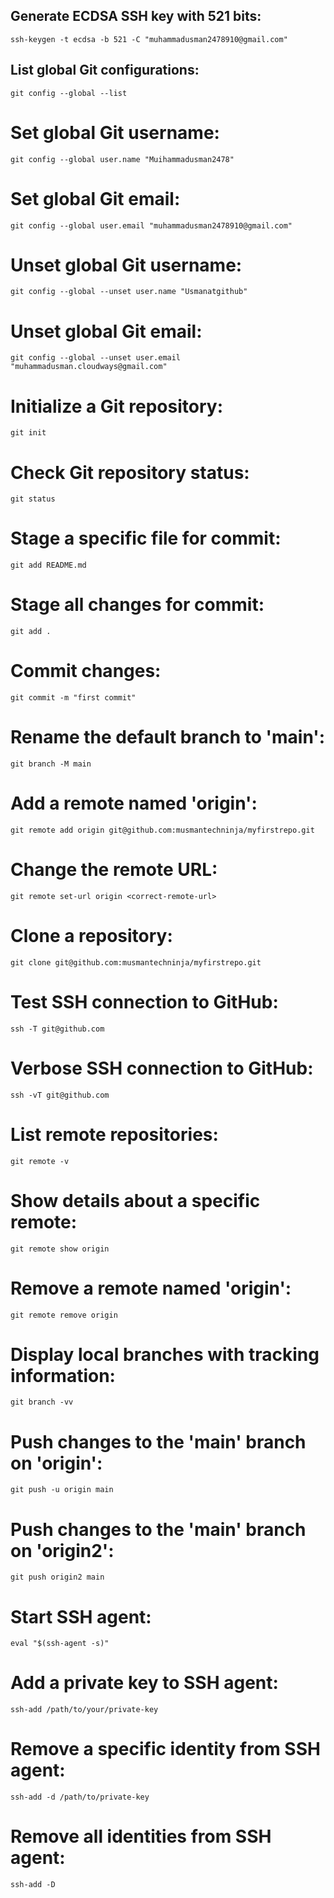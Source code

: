 ## Generate ECDSA SSH key with 521 bits:
```
ssh-keygen -t ecdsa -b 521 -C "muhammadusman2478910@gmail.com"
```

## List global Git configurations:
```
git config --global --list
```

# Set global Git username:
```
git config --global user.name "Muihammadusman2478"
```

# Set global Git email:
```
git config --global user.email "muhammadusman2478910@gmail.com"
```

# Unset global Git username:
```
git config --global --unset user.name "Usmanatgithub"
```

# Unset global Git email:
```
git config --global --unset user.email "muhammadusman.cloudways@gmail.com"
```

# Initialize a Git repository:
```
git init
```

# Check Git repository status:
```
git status
```

# Stage a specific file for commit:
```
git add README.md
```

# Stage all changes for commit:
```
git add .
```
# Commit changes:
```
git commit -m "first commit"
```

# Rename the default branch to 'main':
```
git branch -M main
```

# Add a remote named 'origin':
```
git remote add origin git@github.com:musmantechninja/myfirstrepo.git
```

# Change the remote URL:
```
git remote set-url origin <correct-remote-url>
```

# Clone a repository:
```
git clone git@github.com:musmantechninja/myfirstrepo.git
```

# Test SSH connection to GitHub:
```
ssh -T git@github.com
```

# Verbose SSH connection to GitHub:
```
ssh -vT git@github.com
```

# List remote repositories:
```
git remote -v
```

# Show details about a specific remote:
```
git remote show origin
```

# Remove a remote named 'origin':
```
git remote remove origin
```

# Display local branches with tracking information:
```
git branch -vv
```

# Push changes to the 'main' branch on 'origin':
```
git push -u origin main
```

# Push changes to the 'main' branch on 'origin2':
```
git push origin2 main
```

# Start SSH agent:
```
eval "$(ssh-agent -s)"
```

# Add a private key to SSH agent:
```
ssh-add /path/to/your/private-key
```

# Remove a specific identity from SSH agent:
```
ssh-add -d /path/to/private-key
```

# Remove all identities from SSH agent:
```
ssh-add -D
```
